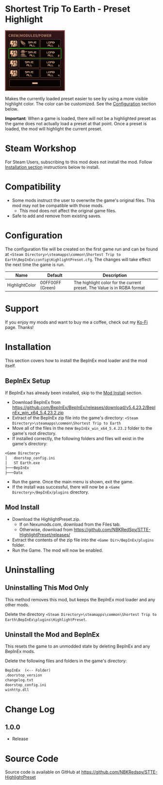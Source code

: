 # Shortest Trip To Earth - Preset Highlight

![thumbnail icon](media/thumbnail.png)

Makes the currently loaded preset easier to see by using a more visible highlight color.
The color can be customized.  See the [Configuration](#configuration) section below.

**Important**: When a game is loaded, there will not be a highlighted preset as the game does not actually load a preset at that point.  Once a preset is loaded, the mod will highlight the current preset.

# Steam Workshop
For Steam Users, subscribing to this mod does not install the mod.
Follow [Installation section](#installation) instructions below to install.

# Compatibility
* Some mods instruct the user to overwrite the game's original files.  This mod may not be compatible with those mods.
    * This mod does not affect the original game files.
* Safe to add and remove from existing saves.

# Configuration
The configuration file will be created on the first game run and can be found at `<Steam Directory>\steamapps\common\Shortest Trip to Earth\BepInEx\config\HighlightPreset.cfg`.  The changes will take effect the next time the game is run.

|Name|Default|Description|
|--|--|--|
|HighlightColor|00FF00FF (Green)|The highlight color for the current preset.  The Value is in RGBA format|

# Support
If you enjoy my mods and want to buy me a coffee, check out my [Ko-Fi](https://ko-fi.com/nbkredspy71915) page.
Thanks!

# Installation 

This section covers how to install the BepInEx mod loader and the mod itself.

## BepInEx Setup
If BepInEx has already been installed, skip to the [Mod Install](#mod-install) section.

* Download BepInEx from https://github.com/BepInEx/BepInEx/releases/download/v5.4.23.2/BepInEx_win_x64_5.4.23.2.zip
* Extract of the BepInEx zip file into the game's directory:
```<Steam Directory>\steamapps\common\Shortest Trip to Earth```
* Move all of the files in the new ```BepInEx_win_x64_5.4.23.2``` folder to the game's root directory.
* If installed correctly, the following folders and files will exist in the game's directory:
```
<Game Directory>
│   doorstop_config.ini
│   ST Earth.exe
├───BepInEx
├───Data
```
* Run the game.  Once the main menu is shown, exit the game.  
* If the install was successful, there will now be a ```<Game Directory>/BepInEx/plugins``` directory.


## Mod Install
* Download the HighlightPreset.zip.  
    * If on Nexumods.com, download from the Files tab.
    * Otherwise, download from https://github.com/NBKRedSpy/STTE-HighlightPreset/releases/
* Extract the contents of the zip file into the ```<Game Dir>/BepInEx/plugins``` folder.
* Run the Game.  The mod will now be enabled.

# Uninstalling

## Uninstalling This Mod Only

This method removes this mod, but keeps the BepInEx mod loader and any other mods.

Delete the directory ```<Steam Directory>\steamapps\common\Shortest Trip to Earth\BepInEx\plugins\HighlightPreset```.

## Uninstall the Mod and BepInEx
This resets the game to an unmodded state by deleting BepInEx and any BepInEx mods.

Delete the following files and folders in the game's directory:
```
BepInEx  (<-- Folder)
.doorstop_version
changelog.txt
doorstop_config.ini
winhttp.dll
```

# Change Log 

## 1.0.0
* Release

# Source Code
Source code is available on GitHub at https://github.com/NBKRedspy/STTE-HighlightPreset
